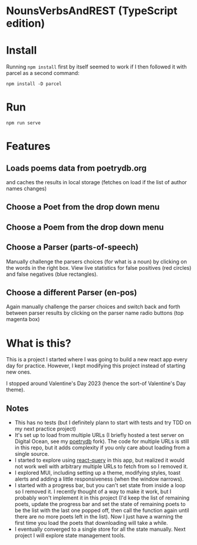 # NounsVerbsAndREST (TypeScript edition)

# Install

Running `npm install` first by itself seemed to work if I then followed it with parcel as a second command:

`npm install -D parcel`

# Run

`npm run serve`

# Features

## Loads poems data from poetrydb.org

and caches the results in local storage 
(fetches on load if the list of author names changes)


## Choose a Poet from the drop down menu

## Choose a Poem from the drop down menu

## Choose a Parser (parts-of-speech)

Manually challenge the parsers choices (for what is a noun) by clicking on the words in the right box. View live statistics for false positives (red circles) and false negatives (blue rectangles).

## Choose a different Parser (en-pos)

Again manually challenge the parser choices and switch back and forth between parser results by clicking on the parser name radio buttons (top magenta box)

# What is this?

This is a project I started where I was going to build a new react app every day for practice. However, I kept modifying this project instead of starting new ones.

I stopped around Valentine's Day 2023 (hence the sort-of Valentine's Day theme).

## Notes

- This has no tests (but I definitely plann to start with tests and try TDD on my next practice project)
- It's set up to load from multiple URLs (I briefly hosted a test server on Digital Ocean, see my [poetrydb](https://github.com/durantschoon/poetrydb) fork). The code for multiple URLs is still in this repo, but it adds complexity if you only care about loading from a single source.
- I started to explore using [react-query](https://react-query-v3.tanstack.com) in this app, but realized it would not work well with arbitrary multiple URLs to fetch from so I removed it.
- I explored MUI, including setting up a theme, modifying styles, toast alerts and adding a little responsiveness (when the window narrows).
- I started with a progress bar, but you can't set state from inside a loop so I removed it. I recently thought of a way to make it work, but I probably won't implement it in this project (I'd keep the list of remaining poets, update the progress bar and set the state of remaining poets to be the list with the last one popped off, then call the function again until there are no more poets left in the list). Now I just have a warning the first time you load the poets that downloading will take a while.
- I eventually converged to a single store for all the state manually. Next project I will explore state management tools. 
